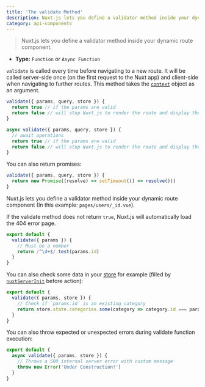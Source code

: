 ```yaml
---
title: 'The validate Method'
description: Nuxt.js lets you define a validator method inside your dynamic route component.
category: api-components
---
```


> Nuxt.js lets you define a validator method inside your dynamic route component.

- **Type:** `Function` or `Async Function`

`validate` is called every time before navigating to a new route. It will be called server-side once (on the first request to the Nuxt app) and client-side when navigating to further routes. This method takes the [`context`](/docs/internals-glossary/context) object as an argument.

```js
validate({ params, query, store }) {
  return true // if the params are valid
  return false // will stop Nuxt.js to render the route and display the error page
}
```

```js
async validate({ params, query, store }) {
  // await operations
  return true // if the params are valid
  return false // will stop Nuxt.js to render the route and display the error page
}
```

You can also return promises:

```js
validate({ params, query, store }) {
  return new Promise((resolve) => setTimeout(() => resolve()))
}
```

Nuxt.js lets you define a validator method inside your dynamic route component (In this example: `pages/users/_id.vue`).

If the validate method does not return `true`, Nuxt.js will automatically load the 404 error page.

```js
export default {
  validate({ params }) {
    // Must be a number
    return /^\d+$/.test(params.id)
  }
}
```

You can also check some data in your [store](/docs/directory-structure/store) for example (filled by [`nuxtServerInit`](/docs/directory-structure/store#the-nuxtserverinit-action) before action):

```js
export default {
  validate({ params, store }) {
    // Check if `params.id` is an existing category
    return store.state.categories.some(category => category.id === params.id)
  }
}
```

You can also throw expected or unexpected errors during validate function execution:

```js
export default {
  async validate({ params, store }) {
    // Throws a 500 internal server error with custom message
    throw new Error('Under Construction!')
  }
}
```

